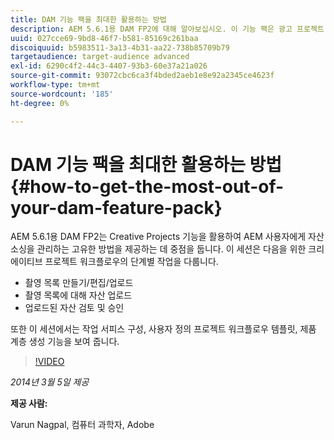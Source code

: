 ```yaml
---
title: DAM 기능 팩을 최대한 활용하는 방법
description: AEM 5.6.1용 DAM FP2에 대해 알아보십시오. 이 기능 팩은 광고 프로젝트 기능을 활용하여 자산 소싱을 관리하는 고유한 방법을 제공하는 데 중점을 둡니다. 이 세션은 촬영 목록을 만들고, 편집하고, 업로드하고, 촬영 목록에 대해 자산을 업로드하는 크리에이티브 프로젝트 워크플로우의 단계별 작업을 다룹니다. 또한 업로드된 자산 검토 및 승인 작업 표면 구성, 사용자 지정 프로젝트 워크플로우 템플릿 및 제품 계층 생성 기능에 대해서도 학습합니다.
uuid: 027cce69-9bd8-46f7-b581-85169c261baa
discoiquuid: b5983511-3a13-4b31-aa22-738b85709b79
targetaudience: target-audience advanced
exl-id: 6290c4f2-44c3-4407-93b3-60e37a21a026
source-git-commit: 93072cbc6ca3f4bded2aeb1e8e92a2345ce4623f
workflow-type: tm+mt
source-wordcount: '185'
ht-degree: 0%

---
```


# DAM 기능 팩을 최대한 활용하는 방법{#how-to-get-the-most-out-of-your-dam-feature-pack}

AEM 5.6.1용 DAM FP2는 Creative Projects 기능을 활용하여 AEM 사용자에게 자산 소싱을 관리하는 고유한 방법을 제공하는 데 중점을 둡니다. 이 세션은 다음을 위한 크리에이티브 프로젝트 워크플로우의 단계별 작업을 다룹니다.

* 촬영 목록 만들기/편집/업로드
* 촬영 목록에 대해 자산 업로드
* 업로드된 자산 검토 및 승인

또한 이 세션에서는 작업 서피스 구성, 사용자 정의 프로젝트 워크플로우 템플릿, 제품 계층 생성 기능을 보여 줍니다.

>[!VIDEO](https://video.tv.adobe.com/v/19523/?quality=9)

*2014년 3월 5일 제공*

**제공 사람:**

Varun Nagpal, 컴퓨터 과학자, Adobe

<!--
[Get back to the Overview](https://helpx.adobe.com/experience-manager/kt/eseminars/gems/aem-index.html)
-->
